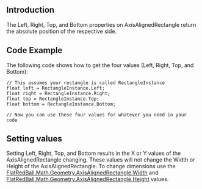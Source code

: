 ## Introduction

The Left, Right, Top, and Bottom properties on AxisAlignedRectangle return the absolute position of the respective side.

## Code Example

The following code shows how to get the four values (Left, Right, Top, and Bottom):

    // This assumes your rectangle is called RectangleInstance
    float left = RectangleInstance.Left;
    float right = RectangleInstance.Right;
    float top = RectangleInstance.Top;
    float bottom = RectangleInstance.Bottom;

    // Now you can use these four values for whatever you need in your code

## Setting values

Setting Left, Right, Top, and Bottom results in the X or Y values of the AxisAlignedRectangle changing. These values will not change the Width or Height of the AxisAlignedRectangle. To change dimensions use the [FlatRedBall.Math.Geometry.AxisAlignedRectangle.Width](/frb/docs/index.php?title=FlatRedBall.Math.Geometry.AxisAlignedRectangle.Width&action=edit&redlink=1.md "FlatRedBall.Math.Geometry.AxisAlignedRectangle.Width (page does not exist)") and [FlatRedBall.Math.Geometry.AxisAlignedRectangle.Height](/frb/docs/index.php?title=FlatRedBall.Math.Geometry.AxisAlignedRectangle.Height&action=edit&redlink=1.md "FlatRedBall.Math.Geometry.AxisAlignedRectangle.Height (page does not exist)") values.
